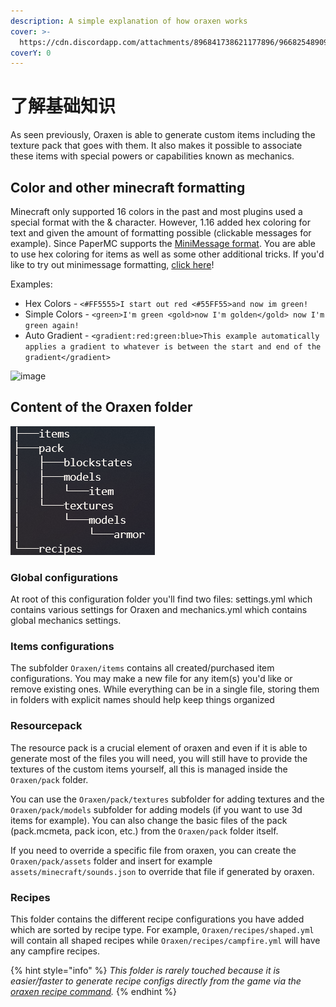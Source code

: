 ```yaml
---
description: A simple explanation of how oraxen works
cover: >-
  https://cdn.discordapp.com/attachments/896841738621177896/966825489098489856/unknown.png
coverY: 0
---
```


# 了解基础知识

As seen previously, Oraxen is able to generate custom items including the texture pack that goes with them. It also makes it possible to associate these items with special powers or capabilities known as mechanics.

## Color and other minecraft formatting

Minecraft only supported 16 colors in the past and most plugins used a special format with the & character. However, 1.16 added hex coloring for text and given the amount of formatting possible (clickable messages for example). Since PaperMC supports the [MiniMessage format](https://docs.adventure.kyori.net/minimessage.html#format). You are able to use hex coloring for items as well as some other additional tricks. If you'd like to try out minimessage formatting, [click here](https://webui.advntr.dev/)!

Examples:

* Hex Colors - `<#FF5555>I start out red <#55FF55>and now im green!`
* Simple Colors - `<green>I'm green <gold>now I'm golden</gold> now I'm green again!`
* Auto Gradient - `<gradient:red:green:blue>This example automatically applies a gradient to whatever is between the start and end of the gradient</gradient>`

![image](../../.gitbook/assets/minimessage\_example.png)

## Content of the Oraxen folder

![Directory tree structure of Oraxen folder](../../.gitbook/assets/tree.png)

### Global configurations

At root of this configuration folder you'll find two files: settings.yml which contains various settings for Oraxen and mechanics.yml which contains global mechanics settings.

### Items configurations

The subfolder `Oraxen/items` contains all created/purchased item configurations. You may make a new file for any item(s) you'd like or remove existing ones. While everything can be in a single file, storing them in folders with explicit names should help keep things organized

### Resourcepack

The resource pack is a crucial element of oraxen and even if it is able to generate most of the files you will need, you will still have to provide the textures of the custom items yourself, all this is managed inside the `Oraxen/pack` folder.

You can use the `Oraxen/pack/textures` subfolder for adding textures and the `Oraxen/pack/models` subfolder for adding models (if you want to use 3d items for example). You can also change the basic files of the pack (pack.mcmeta, pack icon, etc.) from the `Oraxen/pack` folder itself.

If you need to override a specific file from oraxen, you can create the `Oraxen/pack/assets` folder and insert for example `assets/minecraft/sounds.json` to override that file if generated by oraxen.

### Recipes

This folder contains the different recipe configurations you have added which are sorted by recipe type. For example, `Oraxen/recipes/shaped.yml` will contain all shaped recipes while `Oraxen/recipes/campfire.yml` will have any campfire recipes.

{% hint style="info" %}
_This folder is rarely touched because it is easier/faster to generate recipe configs directly from the game via the_ [_oraxen recipe command_](https://docs.oraxen.com/usage/commands#manage-recipes)_._
{% endhint %}

